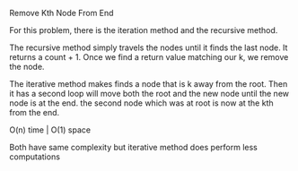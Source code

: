 Remove Kth Node From End

For this problem, there is the iteration method and the recursive method. 

The recursive method simply travels the nodes until it finds the last node. It returns a count + 1. 
Once we find a return value matching our k, we remove the node. 

The iterative method makes finds a node that is k away from the root. Then it has a second loop will move both the root and the new node until the new node is at the end. the second node which was at root is now at the kth from the end. 

O(n) time | O(1) space

Both have same complexity but iterative method does perform less computations